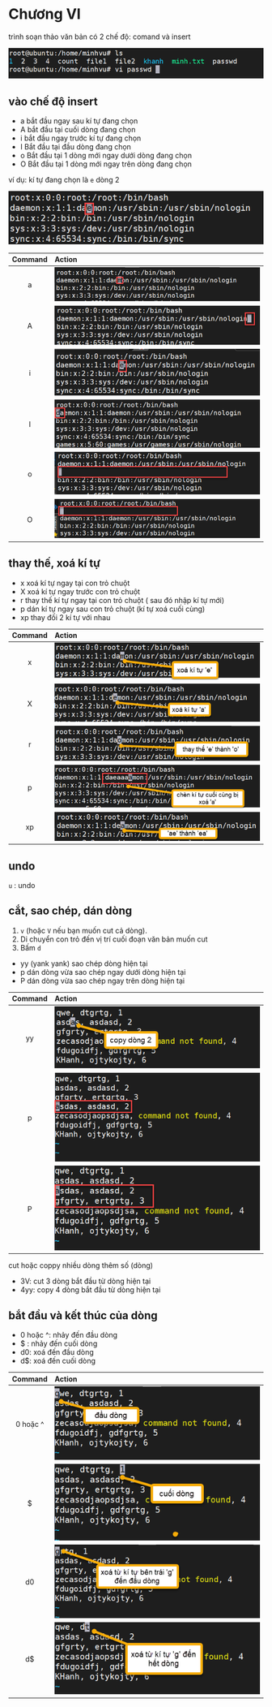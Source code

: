 # Chương VI


trình soạn thảo văn bản
có 2 chế độ: comand và insert

![vi](https://github.com/minhvl/linux/blob/trainning/image/VI/1.png)



## vào chế độ insert

* a bắt đầu ngay sau kí tự đang chọn
* A bắt đầu tại cuối dòng đang chọn
* i bắt đầu ngay trước kí tự đang chọn
* I Bắt đầu tại đầu dòng đang chọn
* o Bắt đầu tại 1 dòng mới ngay dưới dòng đang chọn
* O Bắt đầu tại 1 dòng mới ngay trên dòng đang chọn
  

ví dụ: kí tự đang chọn là `e` dòng 2

![vi](https://github.com/minhvl/linux/blob/trainning/image/VI/2.png)


|Command | Action|
:---------:|:---------|
a |  ![vi](https://github.com/minhvl/linux/blob/trainning/image/VI/3.png)
A |  ![vi](https://github.com/minhvl/linux/blob/trainning/image/VI/4.png)
i |  ![vi](https://github.com/minhvl/linux/blob/trainning/image/VI/5.png)
I |  ![vi](https://github.com/minhvl/linux/blob/trainning/image/VI/6.png)
o |  ![vi](https://github.com/minhvl/linux/blob/trainning/image/VI/7.png)
O |  ![vi](https://github.com/minhvl/linux/blob/trainning/image/VI/8.png)

## thay thế, xoá kí tự

* x xoá kí tự ngay tại con trỏ chuột
* X xoá kí tự ngay trước con trỏ chuột
* r thay thế kí tự ngay tại con trỏ chuột ( sau đó nhập kí tự mới)
* p dán kí tự ngay sau con trỏ chuột (kí tự xoá cuối cùng)
* xp thay đối 2 kí tự với nhau
  

|Command | Action|
:---------:|:---------|
x |  ![vi](https://github.com/minhvl/linux/blob/trainning/image/VI/9.png)
X |  ![vi](https://github.com/minhvl/linux/blob/trainning/image/VI/10.png)
r |  ![vi](https://github.com/minhvl/linux/blob/trainning/image/VI/11.png)
p |  ![vi](https://github.com/minhvl/linux/blob/trainning/image/VI/12.png)
xp |  ![vi](https://github.com/minhvl/linux/blob/trainning/image/VI/13.png)

## undo

`u` : undo 

## cắt, sao chép, dán dòng


1. `v` (hoặc `V` nếu bạn muốn cut cả dòng).
2. Di chuyển con trỏ đến vị trí cuối đoạn văn bản muốn cut
3. Bấm `d`
   

* yy (yank yank) sao chép dòng hiện tại
* p dán dòng vừa sao chép ngay dưới dòng hiện tại
* P dán dòng vừa sao chép ngay trên dòng hiện tại

|Command | Action|
:---------:|:---------|
yy |  ![vi](https://github.com/minhvl/linux/blob/trainning/image/VI/14.png)
p |  ![vi](https://github.com/minhvl/linux/blob/trainning/image/VI/15.png)
P |  ![vi](https://github.com/minhvl/linux/blob/trainning/image/VI/16.png)


cut hoặc coppy nhiều dòng thêm số (dòng)

* 3V: cut 3 dòng bắt đầu từ dòng hiện tại
* 4yy: copy 4 dòng bắt đầu từ dòng hiện tại


## bắt đầu và kết thúc của dòng

* 0 hoặc ^: nhảy đến đầu dòng
* $ :       nhảy đến cuối dòng
* d0:  xoá đến đầu dòng
* d$:  xoá đến cuối dòng

|Command | Action|
:---------:|:---------|
0 hoặc ^ |  ![line](https://github.com/minhvl/linux/blob/trainning/image/VI/17.png)
$ |  ![line](https://github.com/minhvl/linux/blob/trainning/image/VI/18.png)
d0 |  ![line](https://github.com/minhvl/linux/blob/trainning/image/VI/19.png)
d$ |  ![line](https://github.com/minhvl/linux/blob/trainning/image/VI/20.png)

